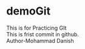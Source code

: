 # demoGit
This is for Practicing GIt
<br>
This is frist commit in github.
<br>
Author-Mohammad Danish
